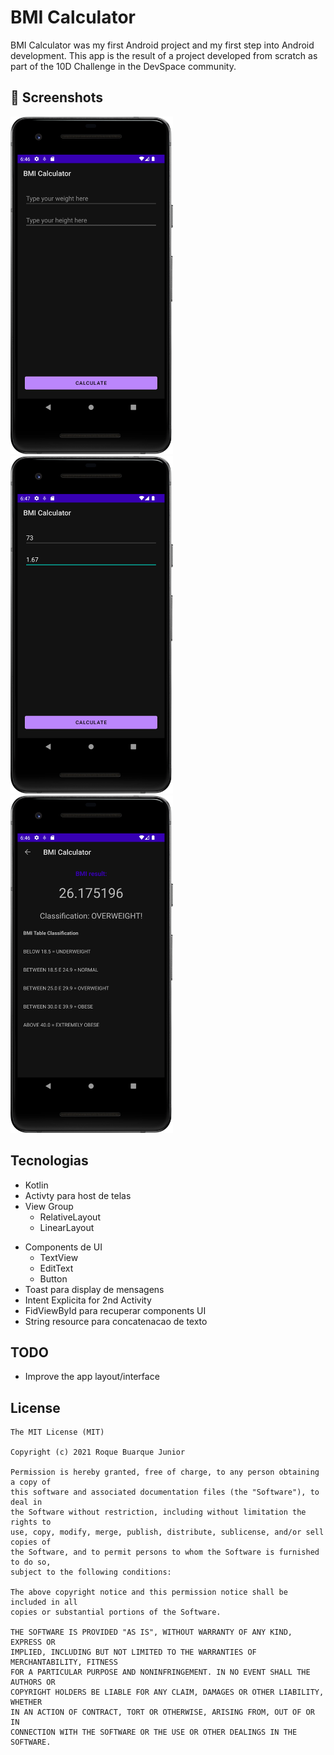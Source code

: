 # BMI Calculator

BMI Calculator was my first Android project and my first step into Android development. This app is the result of a project developed from scratch as part of the 10D Challenge in the DevSpace community.

## :camera_flash: Screenshots
<img src="/BMI1.png" width="260">&emsp;<img src="/BMI2.png" width="260">&emsp;<img src="/BMI3.png" width="260">

## Tecnologias
* Kotlin
* Activty para host de telas
* View Group
  - RelativeLayout
  - LinearLayout
- Components de UI
  - TextView
  - EditText
  - Button
- Toast para display de mensagens
- Intent Explicita for 2nd Activity
- FidViewById para recuperar components UI
- String resource para concatenacao de texto

## TODO
- Improve the app layout/interface
  
## License
```
The MIT License (MIT)

Copyright (c) 2021 Roque Buarque Junior

Permission is hereby granted, free of charge, to any person obtaining a copy of
this software and associated documentation files (the "Software"), to deal in
the Software without restriction, including without limitation the rights to
use, copy, modify, merge, publish, distribute, sublicense, and/or sell copies of
the Software, and to permit persons to whom the Software is furnished to do so,
subject to the following conditions:

The above copyright notice and this permission notice shall be included in all
copies or substantial portions of the Software.

THE SOFTWARE IS PROVIDED "AS IS", WITHOUT WARRANTY OF ANY KIND, EXPRESS OR
IMPLIED, INCLUDING BUT NOT LIMITED TO THE WARRANTIES OF MERCHANTABILITY, FITNESS
FOR A PARTICULAR PURPOSE AND NONINFRINGEMENT. IN NO EVENT SHALL THE AUTHORS OR
COPYRIGHT HOLDERS BE LIABLE FOR ANY CLAIM, DAMAGES OR OTHER LIABILITY, WHETHER
IN AN ACTION OF CONTRACT, TORT OR OTHERWISE, ARISING FROM, OUT OF OR IN
CONNECTION WITH THE SOFTWARE OR THE USE OR OTHER DEALINGS IN THE SOFTWARE.
```
